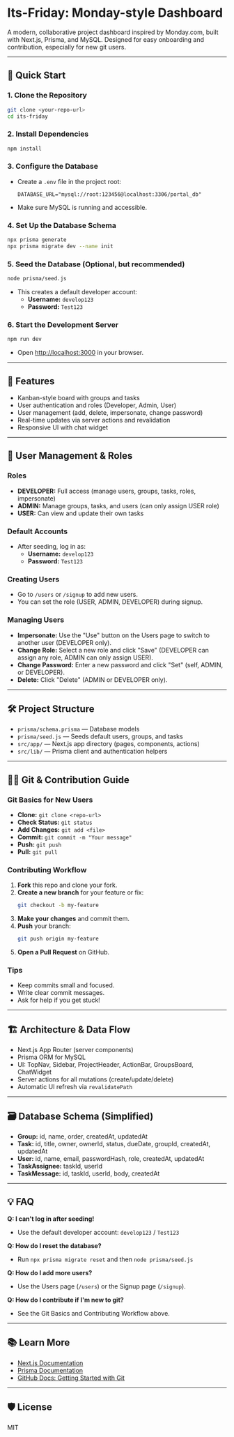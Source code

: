 # Its-Friday: Monday-style Dashboard

A modern, collaborative project dashboard inspired by Monday.com, built with Next.js, Prisma, and MySQL. Designed for easy onboarding and contribution, especially for new git users.

---

## 🚀 Quick Start

### 1. Clone the Repository
```bash
git clone <your-repo-url>
cd its-friday
```

### 2. Install Dependencies
```bash
npm install
```

### 3. Configure the Database
- Create a `.env` file in the project root:
  ```
  DATABASE_URL="mysql://root:123456@localhost:3306/portal_db"
  ```
- Make sure MySQL is running and accessible.

### 4. Set Up the Database Schema
```bash
npx prisma generate
npx prisma migrate dev --name init
```

### 5. Seed the Database (Optional, but recommended)
```bash
node prisma/seed.js
```
- This creates a default developer account:
  - **Username:** `develop123`
  - **Password:** `Test123`

### 6. Start the Development Server
```bash
npm run dev
```
- Open [http://localhost:3000](http://localhost:3000) in your browser.

---

## 📝 Features
- Kanban-style board with groups and tasks
- User authentication and roles (Developer, Admin, User)
- User management (add, delete, impersonate, change password)
- Real-time updates via server actions and revalidation
- Responsive UI with chat widget

---

## 👤 User Management & Roles

### Roles
- **DEVELOPER:** Full access (manage users, groups, tasks, roles, impersonate)
- **ADMIN:** Manage groups, tasks, and users (can only assign USER role)
- **USER:** Can view and update their own tasks

### Default Accounts
- After seeding, log in as:
  - **Username:** `develop123`
  - **Password:** `Test123`

### Creating Users
- Go to `/users` or `/signup` to add new users.
- You can set the role (USER, ADMIN, DEVELOPER) during signup.

### Managing Users
- **Impersonate:** Use the "Use" button on the Users page to switch to another user (DEVELOPER only).
- **Change Role:** Select a new role and click "Save" (DEVELOPER can assign any role, ADMIN can only assign USER).
- **Change Password:** Enter a new password and click "Set" (self, ADMIN, or DEVELOPER).
- **Delete:** Click "Delete" (ADMIN or DEVELOPER only).

---

## 🛠️ Project Structure
- `prisma/schema.prisma` — Database models
- `prisma/seed.js` — Seeds default users, groups, and tasks
- `src/app/` — Next.js app directory (pages, components, actions)
- `src/lib/` — Prisma client and authentication helpers

---

## 🧑‍💻 Git & Contribution Guide

### Git Basics for New Users
- **Clone:** `git clone <repo-url>`
- **Check Status:** `git status`
- **Add Changes:** `git add <file>`
- **Commit:** `git commit -m "Your message"`
- **Push:** `git push`
- **Pull:** `git pull`

### Contributing Workflow
1. **Fork** this repo and clone your fork.
2. **Create a new branch** for your feature or fix:
   ```bash
   git checkout -b my-feature
   ```
3. **Make your changes** and commit them.
4. **Push** your branch:
   ```bash
   git push origin my-feature
   ```
5. **Open a Pull Request** on GitHub.

### Tips
- Keep commits small and focused.
- Write clear commit messages.
- Ask for help if you get stuck!

---

## 🏗️ Architecture & Data Flow

- Next.js App Router (server components)
- Prisma ORM for MySQL
- UI: TopNav, Sidebar, ProjectHeader, ActionBar, GroupsBoard, ChatWidget
- Server actions for all mutations (create/update/delete)
- Automatic UI refresh via `revalidatePath`

---

## 🗃️ Database Schema (Simplified)
- **Group:** id, name, order, createdAt, updatedAt
- **Task:** id, title, owner, ownerId, status, dueDate, groupId, createdAt, updatedAt
- **User:** id, name, email, passwordHash, role, createdAt, updatedAt
- **TaskAssignee:** taskId, userId
- **TaskMessage:** id, taskId, userId, body, createdAt

---

## 💡 FAQ

**Q: I can't log in after seeding!**
- Use the default developer account: `develop123` / `Test123`

**Q: How do I reset the database?**
- Run `npx prisma migrate reset` and then `node prisma/seed.js`

**Q: How do I add more users?**
- Use the Users page (`/users`) or the Signup page (`/signup`).

**Q: How do I contribute if I'm new to git?**
- See the Git Basics and Contributing Workflow above.

---

## 📚 Learn More
- [Next.js Documentation](https://nextjs.org/docs)
- [Prisma Documentation](https://www.prisma.io/docs)
- [GitHub Docs: Getting Started with Git](https://docs.github.com/en/get-started/quickstart)

---

## 🛡️ License
MIT
